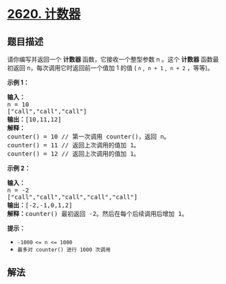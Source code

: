 # [2620. 计数器](https://leetcode.cn/problems/counter)

## 题目描述

<p>请你编写并返回一个&nbsp;<strong>计数器&nbsp;</strong>函数，它接收一个整型参数 n 。这个&nbsp;<strong>计数器&nbsp;</strong>函数最初返回 n，每次调用它时返回前一个值加 1 的值 ( <code>n</code> ,&nbsp; <code>n + 1</code> ,&nbsp; <code>n + 2</code> ，等等)。</p>

<p><strong>示例 1：</strong></p>

<pre>
<b>输入：</b>
n = 10 
["call","call","call"]
<b>输出：</b>[10,11,12]
<strong>解释：
</strong>counter() = 10 // 第一次调用 counter()，返回 n。
counter() = 11 // 返回上次调用的值加 1。
counter() = 12 // 返回上次调用的值加 1。
</pre>

<p><strong>示例 2：</strong></p>

<pre>
<b>输入：</b>
n = -2
["call","call","call","call","call"]
<b>输出：</b>[-2,-1,0,1,2]
<b>解释：</b>counter() 最初返回 -2。然后在每个后续调用后增加 1。
</pre>

<p><strong>提示：</strong></p>

<ul>
	<li><code>-1000<sup>&nbsp;</sup>&lt;= n &lt;= 1000</code></li>
	<li><code>最多对 counter() 进行 1000 次调用</code></li>
</ul>

## 解法
